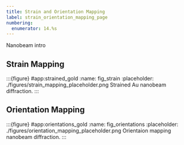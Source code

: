 ```yaml
---
title: Strain and Orientation Mapping
label: strain_orientation_mapping_page
numbering:
  enumerator: 14.%s
---
```


Nanobeam intro

## Strain Mapping

:::{figure} #app:strained_gold
:name: fig_strain
:placeholder: ./figures/strain_mapping_placeholder.png
Strained Au nanobeam diffraction.
:::

## Orientation Mapping


:::{figure} #app:orientations_gold
:name: fig_orientations
:placeholder: ./figures/orientation_mapping_placeholder.png
Orientaion mapping nanobeam diffraction.
:::

